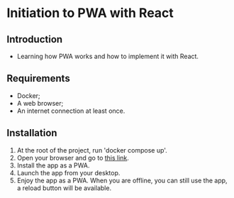 # Initiation to PWA with React
## Introduction
- Learning how PWA works and how to implement it with React.
## Requirements
- Docker;
- A web browser;
- An internet connection at least once.
## Installation
1. At the root of the project, run 'docker compose up'.
2. Open your browser and go to [this link](http://localhost:3000).
3. Install the app as a PWA.
4. Launch the app from your desktop.
5. Enjoy the app as a PWA. When you are offline, you can still use the app, a reload button will be available.
